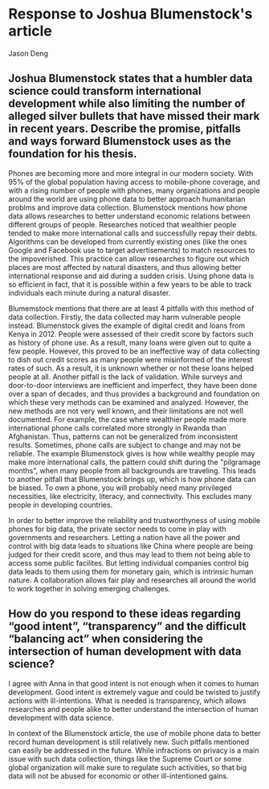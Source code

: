 # Response to Joshua Blumenstock's article 

Jason Deng

## Joshua Blumenstock states that a humbler data science could transform international development while also limiting the number of alleged silver bullets that have missed their mark in recent years. Describe the promise, pitfalls and ways forward Blumenstock uses as the foundation for his thesis.

Phones are becoming more and more integral in our modern society. With 95% of the global population having access to mobile-phone coverage, and with a rising number of people with phones, many organizations and people around the world are using phone data to better approach humanitarian problms and improve data collection. Blumenstock mentions how phone data allows researches to better understand economic relations between different groups of people. Researches noticed that wealthier people tended to make more international calls and successfully repay their debts. Algorithms can be developed from currently existing ones (like the ones Google and Facebook use to target advertisements) to match resources to the impoverished. This practice can allow researches to figure out which places are most affected by natural disasters, and thus allowing better international response and aid during a sudden crisis. Using phone data is so efficient in fact, that it is possible within a few years to be able to track individuals each minute during a natural disaster. 

Blumemstock mentions that there are at least 4 pitfalls with this method of data collection. Firstly, the data collected may harm vulnerable people instead. Blumenstock gives the example of digital credit and loans from Kenya in 2012. People were assessed of their credit score by factors such as history of phone use. As a result, many loans were given out to quite a few people. However, this proved to be an ineffective way of data collecting to dish out credit scores as many people were misinformed of the interest rates of such. As a result, it is unknown whether or not these loans helped people at all. Another pitfall is the lack of validation. While surveys and door-to-door interviews are inefficient and imperfect, they have been done over a span of decades, and thus provides a background and foundation on which these very methods can be examined and analyzed. However, the new methods are not very well known, and their limitations are not well documented. For example, the case where wealthier people made more international phone calls correlated more strongly in Rwanda than Afghanistan. Thus, patterns can not be generalized from inconsistent results. Sometimes, phone calls are subject to change and may not be reliable. The example Blumenstock gives is how while wealthy people may make more international calls, the pattern could shift during the "pilgramage months", when many people from all backgrounds are traveling. This leads to another pitfall that Blumenstock brings up, which is how phone data can be biased. To own a phone, you will probably need many privileged necessities, like electricity, literacy, and connectivity. This excludes many people in developing countries.  

In order to better improve the reliability and trustworthyness of using mobile phones for big data, the private sector needs to come in play with governments and researchers. Letting a nation have all the power and control with big data leads to situations like China where people are being judged for their credit score, and thus may lead to them not being able to access some public facilites. But letting individual companies control big data leads to them using them for monetary gain, which is intrinsic human nature. A collaboration allows fair play and researches all around the world to work together in solving emerging challenges. 

## How do you respond to these ideas regarding “good intent”, “transparency” and the difficult “balancing act” when considering the intersection of human development with data science?

I agree with Anna in that good intent is not enough when it comes to human development. Good intent is extremely vague and could be twisted to justify actions with ill-intentions. What is needed is transparency, which allows researches and people alike to better understand the intersection of human development with data science. 

In context of the Blumenstock article, the use of mobile phone data to better record human development is still relatively new. Such pitfalls mentioned can easily be addressed in the future. While infractions on privacy is a main issue with such data collection, things like the Supreme Court or some global organization will make sure to regulate such activities, so that big data will not be abused for economic or other ill-intentioned gains. 
